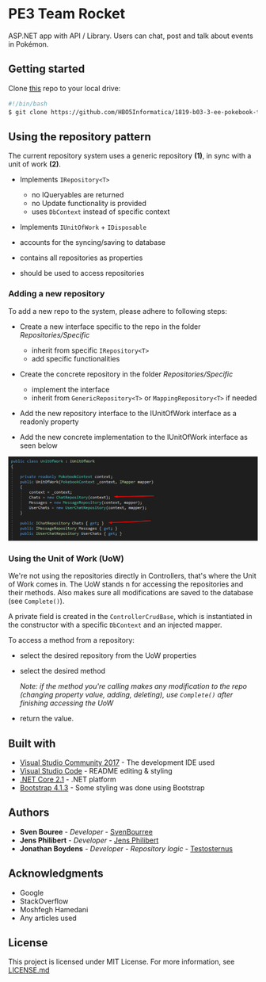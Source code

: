 # PE3 Team Rocket

ASP.NET app with API / Library. Users can chat, post and talk about events in Pokémon.

## Getting started

Clone [this](https://github.com/HBO5Informatica/1819-b03-3-ee-pokebook-team-rocket.git) repo to your local drive:

```bash
#!/bin/bash
$ git clone https://github.com/HBO5Informatica/1819-b03-3-ee-pokebook-team-rocket.git
```

## Using the repository pattern

The current repository system uses a generic repository **(1)**, in sync with a unit of work **(2)**.

- Implements `IRepository<T>`
  - no IQueryables are returned
  - no Update functionality is provided
  - uses `DbContext` instead of specific context

- Implements `IUnitOfWork` + `IDisposable`
- accounts for the syncing/saving to database
- contains all repositories as properties
- should be used to access repositories

### Adding a new repository

To add a new repo to the system, please adhere to following steps:

- Create a new interface specific to the repo in the folder *Repositories/Specific*
  - inherit from specific `IRepository<T>`
  - add specific functionalities

- Create the concrete repository in the folder *Repositories/Specific*
  - implement the interface
  - inherit from `GenericRepository<T>` or `MappingRepository<T>` if needed

- Add the new repository interface to the IUnitOfWork interface as a readonly property
- Add the new concrete implementation to the IUnitOfWork interface as seen below

 ![implenting concrete repo](docs/screenshots/newrepoUOW.png)

### Using the Unit of Work (UoW)

We're not using the repositories directly in Controllers, that's where the Unit of Work comes in.
The UoW stands n for accessing the repositories and their methods. Also makes sure all modifications are saved to the database (see  `Complete()`).

A private field is created in the `ControllerCrudBase`, which is instantiated in the constructor with a specific `DbContext` and an injected mapper.

To access a method from a repository:

- select the desired repository from the UoW properties
- select the desired method

  *Note: if the method you're calling makes any modification to the repo (changing property value, adding, deleting), use `Complete()` after finishing accessing the UoW*
- return the value.

## Built with

- [Visual Studio Community 2017](https://visualstudio.microsoft.com/thank-you-downloading-visual-studio/?ch=pre&sku=Community&rel=15#) - The development IDE used
- [Visual Studio Code](https://code.visualstudio.com/download) - README editing & styling
- [.NET Core 2.1](https://dotnet.microsoft.com/download/thank-you/dotnet-sdk-2.2.202-windows-x64-installer) - .NET platform
- [Bootstrap 4.1.3](https://getbootstrap.com/) - Some styling was done using Bootstrap

## Authors

- **Sven Bouree** - *Developer* - [SvenBourree](https://github.com/SvenBourree)
- **Jens Philibert** - *Developer* - [Jens Philibert](https://github.com/PhilibertJens)
- **Jonathan Boydens** - *Developer - Repository logic* - [Testosternus](https://github.com/Testosternus)

## Acknowledgments

- Google
- StackOverflow
- Moshfegh Hamedani
- Any articles used

## License

This project is licensed under MIT License. For more information, see [LICENSE.md](LICENSE.md)